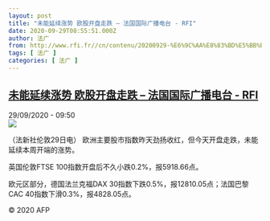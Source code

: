 ```yaml
---
layout: post
title: "未能延续涨势 欧股开盘走跌 – 法国国际广播电台 - RFI"
date: 2020-09-29T08:55:51.000Z
author: 法广
from: http://www.rfi.fr//cn/contenu/20200929-%E6%9C%AA%E8%83%BD%E5%BB%B6%E7%BB%AD%E6%B6%A8%E5%8A%BF-%E6%AC%A7%E8%82%A1%E5%BC%80%E7%9B%98%E8%B5%B0%E8%B7%8C
tags: [ 法广 ]
categories: [ 法广 ]
---
```

<!--1601369751000-->
[未能延续涨势 欧股开盘走跌 – 法国国际广播电台 - RFI](http://www.rfi.fr//cn/contenu/20200929-%E6%9C%AA%E8%83%BD%E5%BB%B6%E7%BB%AD%E6%B6%A8%E5%8A%BF-%E6%AC%A7%E8%82%A1%E5%BC%80%E7%9B%98%E8%B5%B0%E8%B7%8C)
------

<div>
<div>29/09/2020 - 09:50</div><img src="https://s.rfi.fr/media/display/12bc70de-022a-11eb-b2d2-005056a98db9/w:310/p:16x9/eco0004b.200929155002.jpg"><div class="t-content__body u-clearfix">            <p>（法新社伦敦29日电）    欧洲主要股市指数昨天劲扬收红，但今天开盘走跌，未能延续本周开端的涨势。</p><p>    英国伦敦FTSE 100指数开盘后不久小跌0.2%，报5918.66点。</p><p>    欧元区部分，德国法兰克福DAX 30指数下跌0.5%，报12810.05点；法国巴黎CAC 40指数下滑0.3%，报4828.05点。</p>            <p class="t-copyright">© 2020 AFP</p>        </div>
</div>
